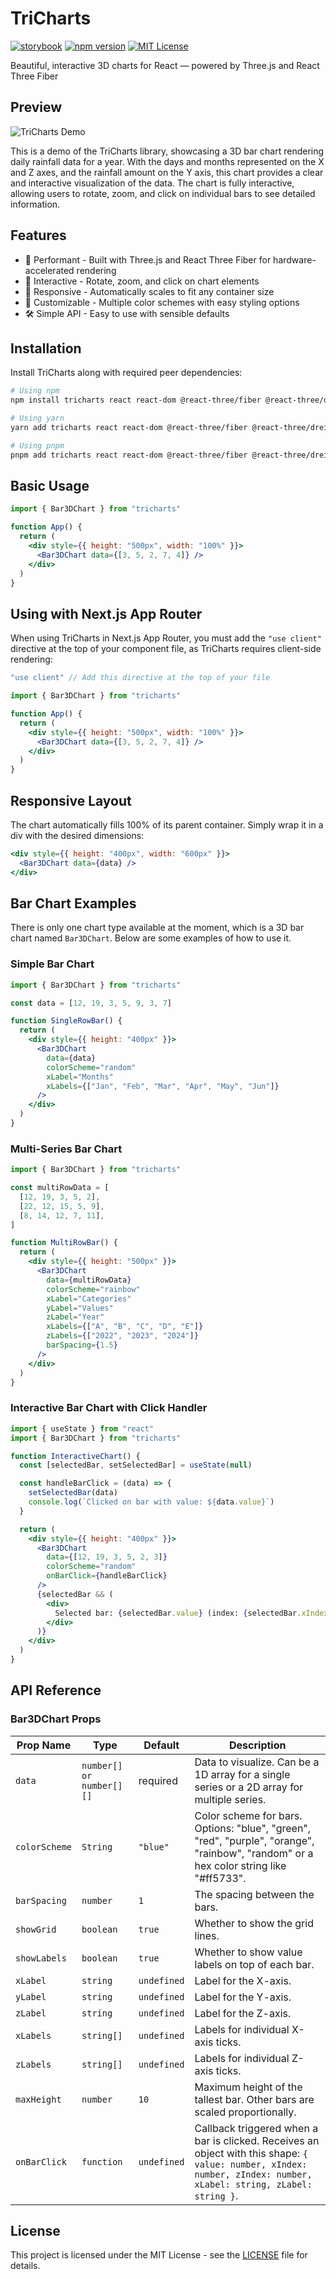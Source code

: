 # TriCharts

[![storybook](https://raw.githubusercontent.com/storybooks/brand/master/badge/badge-storybook.svg)](https://681bd8e0a76963348cb8ef98-ogygjzjash.chromatic.com/?path=/docs/introduction--docs)
[![npm version](https://img.shields.io/npm/v/tricharts.svg)](https://www.npmjs.com/package/tricharts)
[![MIT License](https://img.shields.io/badge/license-MIT-blue.svg?style=flat)](https://github.com/gavinmgrant/tricharts/blob/main/LICENSE)

Beautiful, interactive 3D charts for React — powered by Three.js and React Three Fiber

## Preview

![TriCharts Demo](assets/images/demo.gif)

This is a demo of the TriCharts library, showcasing a 3D bar chart rendering daily rainfall data for a year. With the days and months represented on the X and Z axes, and the rainfall amount on the Y axis, this chart provides a clear and interactive visualization of the data. The chart is fully interactive, allowing users to rotate, zoom, and click on individual bars to see detailed information.

## Features

- 🚀 Performant - Built with Three.js and React Three Fiber for hardware-accelerated rendering
- 🔄 Interactive - Rotate, zoom, and click on chart elements
- 📱 Responsive - Automatically scales to fit any container size
- 🎨 Customizable - Multiple color schemes with easy styling options
- 🛠️ Simple API - Easy to use with sensible defaults

## Installation

Install TriCharts along with required peer dependencies:

```bash
# Using npm
npm install tricharts react react-dom @react-three/fiber @react-three/drei three

# Using yarn
yarn add tricharts react react-dom @react-three/fiber @react-three/drei three

# Using pnpm
pnpm add tricharts react react-dom @react-three/fiber @react-three/drei three
```

## Basic Usage

```jsx
import { Bar3DChart } from "tricharts"

function App() {
  return (
    <div style={{ height: "500px", width: "100%" }}>
      <Bar3DChart data={[3, 5, 2, 7, 4]} />
    </div>
  )
}
```

## Using with Next.js App Router

When using TriCharts in Next.js App Router, you must add the `"use client"` directive at the top of your component file, as TriCharts requires client-side rendering:

```jsx
"use client" // Add this directive at the top of your file

import { Bar3DChart } from "tricharts"

function App() {
  return (
    <div style={{ height: "500px", width: "100%" }}>
      <Bar3DChart data={[3, 5, 2, 7, 4]} />
    </div>
  )
}
```

## Responsive Layout

The chart automatically fills 100% of its parent container. Simply wrap it in a div with the desired dimensions:

```jsx
<div style={{ height: "400px", width: "600px" }}>
  <Bar3DChart data={data} />
</div>
```

## Bar Chart Examples

There is only one chart type available at the moment, which is a 3D bar chart named `Bar3DChart`. Below are some examples of how to use it.

### Simple Bar Chart

```jsx
import { Bar3DChart } from "tricharts"

const data = [12, 19, 3, 5, 9, 3, 7]

function SingleRowBar() {
  return (
    <div style={{ height: "400px" }}>
      <Bar3DChart
        data={data}
        colorScheme="random"
        xLabel="Months"
        xLabels={["Jan", "Feb", "Mar", "Apr", "May", "Jun"]}
      />
    </div>
  )
}
```

### Multi-Series Bar Chart

```jsx
import { Bar3DChart } from "tricharts"

const multiRowData = [
  [12, 19, 3, 5, 2],
  [22, 12, 15, 5, 9],
  [8, 14, 12, 7, 11],
]

function MultiRowBar() {
  return (
    <div style={{ height: "500px" }}>
      <Bar3DChart
        data={multiRowData}
        colorScheme="rainbow"
        xLabel="Categories"
        yLabel="Values"
        zLabel="Year"
        xLabels={["A", "B", "C", "D", "E"]}
        zLabels={["2022", "2023", "2024"]}
        barSpacing={1.5}
      />
    </div>
  )
}
```

### Interactive Bar Chart with Click Handler

```jsx
import { useState } from "react"
import { Bar3DChart } from "tricharts"

function InteractiveChart() {
  const [selectedBar, setSelectedBar] = useState(null)

  const handleBarClick = (data) => {
    setSelectedBar(data)
    console.log(`Clicked on bar with value: ${data.value}`)
  }

  return (
    <div style={{ height: "400px" }}>
      <Bar3DChart
        data={[12, 19, 3, 5, 2, 3]}
        colorScheme="random"
        onBarClick={handleBarClick}
      />
      {selectedBar && (
        <div>
          Selected bar: {selectedBar.value} (index: {selectedBar.xIndex})
        </div>
      )}
    </div>
  )
}
```

## API Reference

### Bar3DChart Props

| Prop Name     | Type                     | Default     | Description                                                                                                                                                        |
| ------------- | ------------------------ | ----------- | ------------------------------------------------------------------------------------------------------------------------------------------------------------------ |
| `data`        | `number[] or number[][]` | required    | Data to visualize. Can be a 1D array for a single series or a 2D array for multiple series.                                                                        |
| `colorScheme` | `String`                 | `"blue"`    | Color scheme for bars. Options: "blue", "green", "red", "purple", "orange", "rainbow", "random" or a hex color string like "#ff5733".                              |
| `barSpacing`  | `number`                 | `1`         | The spacing between the bars.                                                                                                                                      |
| `showGrid`    | `boolean`                | `true`      | Whether to show the grid lines.                                                                                                                                    |
| `showLabels`  | `boolean`                | `true`      | Whether to show value labels on top of each bar.                                                                                                                   |
| `xLabel`      | `string`                 | `undefined` | Label for the X-axis.                                                                                                                                              |
| `yLabel`      | `string`                 | `undefined` | Label for the Y-axis.                                                                                                                                              |
| `zLabel`      | `string`                 | `undefined` | Label for the Z-axis.                                                                                                                                              |
| `xLabels`     | `string[]`               | `undefined` | Labels for individual X-axis ticks.                                                                                                                                |
| `zLabels`     | `string[]`               | `undefined` | Labels for individual Z-axis ticks.                                                                                                                                |
| `maxHeight`   | `number`                 | `10`        | Maximum height of the tallest bar. Other bars are scaled proportionally.                                                                                           |
| `onBarClick`  | `function`               | `undefined` | Callback triggered when a bar is clicked. Receives an object with this shape: `{ value: number, xIndex: number, zIndex: number, xLabel: string, zLabel: string }`. |

## License

This project is licensed under the MIT License - see the [LICENSE](LICENSE) file for details.
